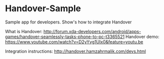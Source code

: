 # Handover-Sample
Sample app for developers. Show's how to integrate Handover

What is Handover: http://forum.xda-developers.com/android/apps-games/handover-seamlessly-tasks-phone-to-pc-t3365521
Handover demo: https://www.youtube.com/watch?v=D2yYvg1UIx0&feature=youtu.be

Integration instructions: http://handover.hamzahrmalik.com/devs.html
